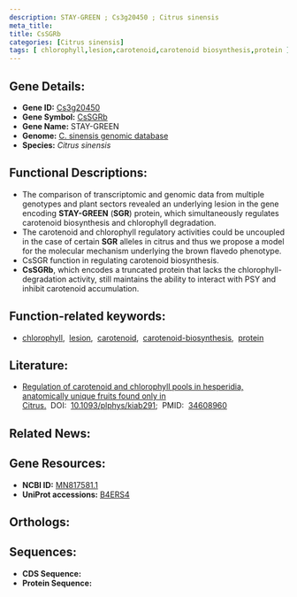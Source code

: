 ```yaml
---
description: STAY-GREEN ; Cs3g20450 ; Citrus sinensis
meta_title:
title: CsSGRb
categories: [Citrus sinensis]
tags: [ chlorophyll,lesion,carotenoid,carotenoid biosynthesis,protein ]
---
```


## Gene Details:
- **Gene ID:** [Cs3g20450]()
- **Gene Symbol:** <u>CsSGRb</u>
- **Gene Name:** STAY-GREEN
- **Genome:** [C. sinensis genomic database](http://citrus.hzau.edu.cn/orange/)
- **Species:** *Citrus sinensis*

## Functional Descriptions:
   - The comparison of transcriptomic and genomic data from multiple genotypes and plant sectors revealed an underlying lesion in the gene encoding **STAY-GREEN** (**SGR**) protein, which simultaneously regulates carotenoid biosynthesis and chlorophyll degradation.
   - The carotenoid and chlorophyll regulatory activities could be uncoupled in the case of certain **SGR** alleles in citrus and thus we propose a model for the molecular mechanism underlying the brown flavedo phenotype.
   - CsSGR function in regulating carotenoid biosynthesis.
   - **CsSGRb**, which encodes a truncated protein that lacks the chlorophyll-degradation activity, still maintains the ability to interact with PSY and inhibit carotenoid accumulation.

## Function-related keywords:
   - [chlorophyll](/tags/chlorophyll/),&nbsp;&nbsp;[lesion](/tags/lesion/),&nbsp;&nbsp;[carotenoid](/tags/carotenoid/),&nbsp;&nbsp;[carotenoid-biosynthesis](/tags/carotenoid-biosynthesis/),&nbsp;&nbsp;[protein](/tags/protein/)

## Literature:
   - [Regulation of carotenoid and chlorophyll pools in hesperidia, anatomically unique fruits found only in Citrus.](https://www.doi.org/10.1093/plphys/kiab291)&nbsp;&nbsp;DOI:&nbsp;&nbsp;[10.1093/plphys/kiab291](https://www.doi.org/10.1093/plphys/kiab291);&nbsp;&nbsp;PMID:&nbsp;&nbsp;[34608960](https://pubmed.ncbi.nlm.nih.gov/34608960/)

## Related News:

## Gene Resources:
- **NCBI ID:**  [MN817581.1](https://www.ncbi.nlm.nih.gov/search/all/?term=MN817581.1)
- **UniProt accessions:**  [B4ERS4](https://www.uniprot.org/uniprotkb/B4ERS4/entry)

## Orthologs:

## Sequences:
- **CDS Sequence:**
- **Protein Sequence:**
